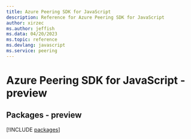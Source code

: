 ```yaml
---
title: Azure Peering SDK for JavaScript
description: Reference for Azure Peering SDK for JavaScript
author: xirzec
ms.author: jeffish
ms.data: 04/20/2023
ms.topic: reference
ms.devlang: javascript
ms.service: peering
---
```

# Azure Peering SDK for JavaScript - preview
## Packages - preview
[!INCLUDE [packages](peering-index.md)]